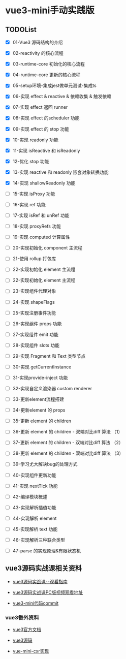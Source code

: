 # vue3-mini手动实践版

## TODOList

- [x] 01-Vue3 源码结构的介绍
- [x] 02-reactivity 的核心流程
- [x] 03-runtime-core 初始化的核心流程
- [x] 04-runtime-core 更新的核心流程
- [x] 05-setup环境-集成jest做单元测试-集成ts
- [x] 06-实现 effect & reactive & 依赖收集 & 触发依赖
- [x] 07-实现 effect 返回 runner
- [x] 08-实现 effect 的scheduler 功能
- [x] 09-实现 effect 的 stop 功能
- [x] 10-实现 readonly 功能
- [x] 11-实现 isReactive 和 isReadonly
- [x] 12-优化 stop 功能
- [x] 13-实现 reactive 和 readonly 嵌套对象转换功能
- [x] 14-实现 shallowReadonly 功能
- [ ] 15-实现 isProxy 功能
- [ ] 16-实现 ref 功能
- [ ] 17-实现 isRef 和 unRef 功能
- [ ] 18-实现 proxyRefs 功能
- [ ] 19-实现 computed 计算属性

- [ ] 20-实现初始化 component 主流程
- [ ] 21-使用 rollup 打包库
- [ ] 22-实现初始化 element 主流程
- [ ] 22-实现初始化 element 主流程
- [ ] 23-实现组件代理对象
- [ ] 24-实现 shapeFlags
- [ ] 25-实现注册事件功能
- [ ] 26-实现组件 props 功能
- [ ] 27-实现组件 emit 功能
- [ ] 28-实现组件 slots 功能
- [ ] 29-实现 Fragment 和 Text 类型节点
- [ ] 30-实现 getCurrentInstance
- [ ] 31-实现provide-inject 功能
- [ ] 32-实现自定义渲染器 custom renderer

- [ ] 33-更新element流程搭建
- [ ] 34-更新element 的 props
- [ ] 35-更新 element 的 children
- [ ] 36-更新 element 的 children - 双端对比diff 算法 （1）
- [ ] 37-更新 element 的 children - 双端对比diff 算法 （2）
- [ ] 38-更新 element 的 children - 双端对比diff 算法 （3）
- [ ] 39-学习尤大解决bug的处理方式
- [ ] 40-实现组件更新功能

- [ ] 41-实现 nextTick 功能
- [ ] 42-编译模块概述
- [ ] 43-实现解析插值功能
- [ ] 44-实现解析 element
- [ ] 45-实现解析 text 功能
- [ ] 46-实现解析三种联合类型
- [ ] 47-parse 的实现原理&有限状态机


## vue3源码实战课相关资料

- [vue3源码实战课--观看指南](https://www.wolai.com/cuixiaorui/f3suaYxX5iu7FD6mQUhHuW)

- [vue3源码实战课PC版视频观看地址](https://appewiejl9g3764.h5.xiaoeknow.com/v1/course/column/p_61fb595ce4b0beaee4275e1e?type=3)

- [vue3-mini代码commit](https://github.com/cuixiaorui/teach-vue-practice/commits/main)

### vue3番外资料

- [vue3官方文档](https://v3.cn.vuejs.org/)

- [vue3源码](https://github.com/vuejs/core)

- [vue-mini-cxr实现](https://github.com/cuixiaorui/mini-vue)

